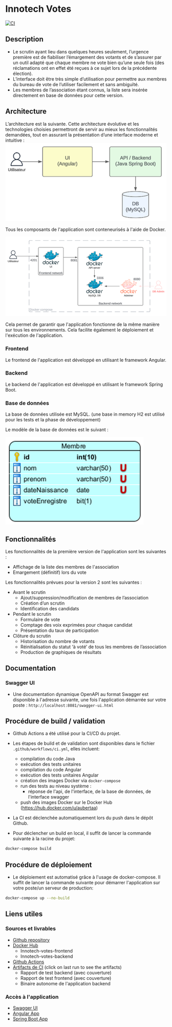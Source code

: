 # Innotech Votes

[![CI](https://github.com/aubertaa/innotech-votes/actions/workflows/ci.yml/badge.svg)](https://github.com/aubertaa/innotech-votes/actions/workflows/ci.yml)

## Description

- Le scrutin ayant lieu dans quelques heures seulement, l’urgence première est de fiabiliser l’émargement des votants et de s’assurer par un outil adapté que chaque membre ne vote bien qu’une seule fois (des réclamations ont en effet été reçues à ce sujet lors de la précédente élection).
- L’interface doit être très simple d’utilisation pour permettre aux membres du bureau de vote de l’utiliser facilement et sans ambiguïté.
- Les membres de l’association étant connus, la liste sera insérée directement en base de données pour cette version.


## Architecture
L’architecture est la suivante. Cette architecture évolutive et les technologies choisies permettront de servir au mieux les fonctionnalités demandées, tout en assurant la présentation d’une interface moderne et intuitive :
![img_1.png](img_1.png)

Tous les composants de l'application sont conteneurisés à l'aide de Docker.

![img_2.png](img_2.png)

Cela permet de garantir que l'application fonctionne de la même manière sur tous les environnements.
Cela facilite également le déploiement et l'exécution de l'application.

### Frontend
Le frontend de l'application est développé en utilisant le framework Angular.

### Backend
Le backend de l'application est développé en utilisant le framework Spring Boot.

### Base de données
La base de données utilisée est MySQL. (une base in memory H2 est utilisé pour les tests et la phase de développement)

Le modèle de la base de données est le suivant :

![img_4.png](img_4.png)

## Fonctionnalités

Les fonctionnalités de la première version de l'application sont les suivantes :

- Affichage de la liste des membres de l'association
- Emargement (définitif) lors du vote

Les fonctionnalités prévues pour la version 2 sont les suivantes :

- Avant le scrutin
  - Ajout/suppression/modification de membres de l’association
  - Création d’un scrutin
  - Identification des candidats
- Pendant le scrutin
  - Formulaire de vote
  - Comptage des voix exprimées pour chaque candidat
  - Présentation du taux de participation
- Clôture du scrutin
  - Historisation du nombre de votants
  - Réinitialisation du statut ‘à voté’ de tous les membres de l’association
  - Production de graphiques de résultats


## Documentation

### Swagger UI

- Une documentation dynamique OpenAPI au format Swagger est disponible à l'adresse suivante, une fois l'application démarrée sur votre poste : `http://localhost:8081/swagger-ui.html`

## Procédure de build / validation

- Github Actions a été utilisé pour la CI/CD du projet.
- Les étapes de build et de validation sont disponibles dans le fichier `.github/workflows/ci.yml`, elles incluent:
  - compilation du code Java
  - exécution des tests unitaires
  - compilation du code Angular
  - exécution des tests unitaires Angular
  - création des images Docker via `docker-compose`
  - run des tests au niveau système :
    - réponse de l'api, de l'interface, de la base de données, de l'interface swagger
  - push des images Docker sur le Docker Hub (https://hub.docker.com/u/aubertaa)

- La CI est déclenchée automatiquement lors du push dans le dépôt Github.
- Pour déclencher un build en local, il suffit de lancer la commande suivante à la racine du projet:

```bash
docker-compose build
```

## Procédure de déploiement

- Le déploiement est automatisé grâce à l'usage de docker-compose. Il suffit de lancer la commande suivante pour démarrer l'application sur votre poste/un serveur de production:

```bash
docker-compose up --no-build
```

## Liens utiles

### Sources et livrables
- [Github repository](https://github.com/aubertaa/innotech-votes/)
- [Docker Hub](https://hub.docker.com/u/aubertaa) 
  - Innotech-votes-frontend
  - Innotech-votes-backend
- [Github Actions](https://github.com/aubertaa/innotech-votes/actions)
- [Artifacts de CI](https://github.com/aubertaa/innotech-votes/actions/workflows/ci.yml) (click on last run to see the artifacts)
  - Rapport de test backend (avec couverture)
  - Rapport de test frontend (avec couverture)
  - Binaire autonome de l'application backend

### Accès à l'application
- [Swagger UI](http://localhost:8081/swagger-ui.html)
- [Angular App](http://localhost:4201)
- [Spring Boot App](http://localhost:8081)




